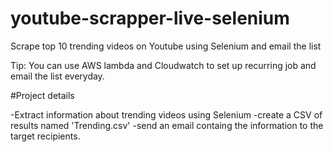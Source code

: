 # youtube-scrapper-live-selenium
Scrape top 10 trending videos on Youtube using Selenium and email the list

Tip: You can use AWS lambda and Cloudwatch to set up recurring job and email the list everyday.

#Project details

-Extract information about trending videos using Selenium
-create a CSV of results named 'Trending.csv'
-send an email containg the information to the target recipients.